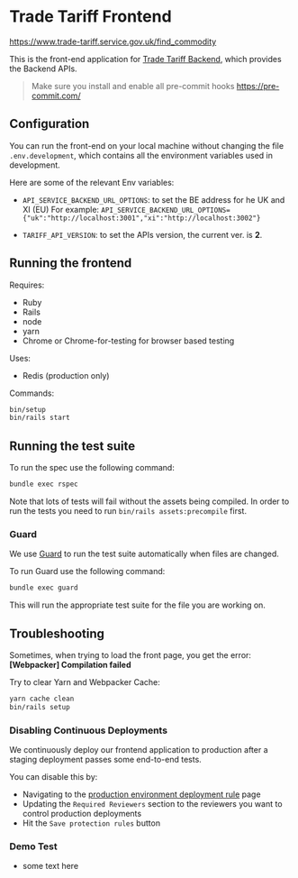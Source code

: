 # Trade Tariff Frontend

<https://www.trade-tariff.service.gov.uk/find_commodity>

This is the front-end application for [Trade Tariff Backend][backend],
which provides the Backend APIs.

> Make sure you install and enable all pre-commit hooks https://pre-commit.com/

## Configuration

You can run the front-end on your local machine without changing the file `.env.development`,
which contains all the environment variables used in development.

Here are some of the relevant Env variables:

- `API_SERVICE_BACKEND_URL_OPTIONS`: to set the BE address for he UK and XI (EU)
    For example: `API_SERVICE_BACKEND_URL_OPTIONS={"uk":"http://localhost:3001","xi":"http://localhost:3002"}`

- `TARIFF_API_VERSION`:  to set the APIs version, the current ver. is __2__.

## Running the frontend

Requires:

- Ruby
- Rails
- node
- yarn
- Chrome or Chrome-for-testing for browser based testing

Uses:

- Redis (production only)

Commands:

```sh
bin/setup
bin/rails start
```

## Running the test suite

To run the spec use the following command:

```sh
bundle exec rspec
```

Note that lots of tests will fail without the assets being compiled. In order to run the tests you need to run `bin/rails assets:precompile` first.

### Guard

We use [Guard](https://github.com/guard/guard) to run the test suite automatically when files are changed.

To run Guard use the following command:

```sh
bundle exec guard
```

This will run the appropriate test suite for the file you are working on.

## Troubleshooting

Sometimes, when trying to load the front page, you get the error:
__[Webpacker] Compilation failed__

Try to clear Yarn and Webpacker Cache:

```sh
yarn cache clean
bin/rails setup
```

### Disabling Continuous Deployments

We continuously deploy our frontend application to production after a staging deployment passes some end-to-end tests.

You can disable this by:

- Navigating to the [production environment deployment rule][production] page
- Updating the `Required Reviewers` section to the reviewers you want to control production deployments
- Hit the `Save protection rules` button

[backend]: https://github.com/trade-tariff/trade-tariff-backend
[production]: https://github.com/trade-tariff/trade-tariff-frontend/settings/environments/6229078129/edit

### Demo Test

- some text here
